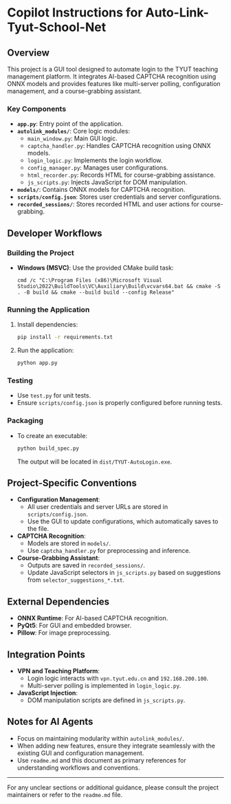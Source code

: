 # Copilot Instructions for Auto-Link-Tyut-School-Net

## Overview
This project is a GUI tool designed to automate login to the TYUT teaching management platform. It integrates AI-based CAPTCHA recognition using ONNX models and provides features like multi-server polling, configuration management, and a course-grabbing assistant.

### Key Components
- **`app.py`**: Entry point of the application.
- **`autolink_modules/`**: Core logic modules:
  - `main_window.py`: Main GUI logic.
  - `captcha_handler.py`: Handles CAPTCHA recognition using ONNX models.
  - `login_logic.py`: Implements the login workflow.
  - `config_manager.py`: Manages user configurations.
  - `html_recorder.py`: Records HTML for course-grabbing assistance.
  - `js_scripts.py`: Injects JavaScript for DOM manipulation.
- **`models/`**: Contains ONNX models for CAPTCHA recognition.
- **`scripts/config.json`**: Stores user credentials and server configurations.
- **`recorded_sessions/`**: Stores recorded HTML and user actions for course-grabbing.

## Developer Workflows

### Building the Project
- **Windows (MSVC)**:
  Use the provided CMake build task:
  ```
  cmd /c "C:\Program Files (x86)\Microsoft Visual Studio\2022\BuildTools\VC\Auxiliary\Build\vcvars64.bat && cmake -S . -B build && cmake --build build --config Release"
  ```

### Running the Application
1. Install dependencies:
   ```bash
   pip install -r requirements.txt
   ```
2. Run the application:
   ```bash
   python app.py
   ```

### Testing
- Use `test.py` for unit tests.
- Ensure `scripts/config.json` is properly configured before running tests.

### Packaging
- To create an executable:
  ```bash
  python build_spec.py
  ```
  The output will be located in `dist/TYUT-AutoLogin.exe`.

## Project-Specific Conventions
- **Configuration Management**:
  - All user credentials and server URLs are stored in `scripts/config.json`.
  - Use the GUI to update configurations, which automatically saves to the file.
- **CAPTCHA Recognition**:
  - Models are stored in `models/`.
  - Use `captcha_handler.py` for preprocessing and inference.
- **Course-Grabbing Assistant**:
  - Outputs are saved in `recorded_sessions/`.
  - Update JavaScript selectors in `js_scripts.py` based on suggestions from `selector_suggestions_*.txt`.

## External Dependencies
- **ONNX Runtime**: For AI-based CAPTCHA recognition.
- **PyQt5**: For GUI and embedded browser.
- **Pillow**: For image preprocessing.

## Integration Points
- **VPN and Teaching Platform**:
  - Login logic interacts with `vpn.tyut.edu.cn` and `192.168.200.100`.
  - Multi-server polling is implemented in `login_logic.py`.
- **JavaScript Injection**:
  - DOM manipulation scripts are defined in `js_scripts.py`.

## Notes for AI Agents
- Focus on maintaining modularity within `autolink_modules/`.
- When adding new features, ensure they integrate seamlessly with the existing GUI and configuration management.
- Use `readme.md` and this document as primary references for understanding workflows and conventions.

---

For any unclear sections or additional guidance, please consult the project maintainers or refer to the `readme.md` file.